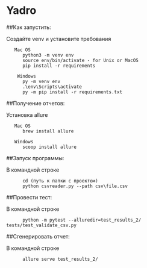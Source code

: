 # Yadro

##Как запустить:
    
   Создайте venv и установите требования
       
       Mac OS
          python3 -m venv env
          source env/bin/activate - for Unix or MacOS
          pip install -r requirements
  
        Windows
          py -m venv env
          .\env\Scripts\activate
          py -m pip install -r requirements.txt




##Получение отчетов: 

   Установка allure 
   
       Mac OS
          brew install allure

       Windows 
          scoop install allure


##Запуск программы:

   В командной строке 
          
          cd (путь к папки с проектом)
          python csvreader.py --path csv\file.csv  



##Провести тест:

   В командной строке
   
          python -m pytest --alluredir=test_results_2/ tests/test_validate_csv.py 



##Сгенерировать отчет:

   В командной строке 
   
          allure serve test_results_2/
